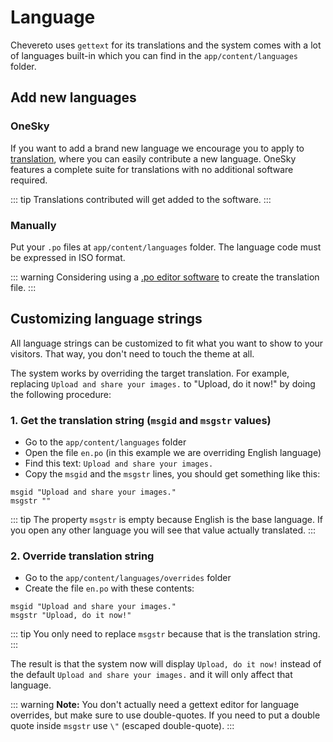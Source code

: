 # Language

Chevereto uses `gettext` for its translations and the system comes with a lot of languages built-in which you can find in the `app/content/languages` folder.

## Add new languages

### OneSky

If you want to add a brand new language we encourage you to apply to [translation](http://translate.chevereto.com/), where you can easily contribute a new language. OneSky features a complete suite for translations with no additional software required.

::: tip
Translations contributed will get added to the software.
:::

### Manually

Put your `.po` files at `app/content/languages` folder. The language code must be expressed in ISO format.

::: warning
Considering using a [.po editor software](https://www.google.com/search?q=po%20editor) to create the translation file.
:::

## Customizing language strings

All language strings can be customized to fit what you want to show to your visitors. That way, you don't need to touch the theme at all.

The system works by overriding the target translation. For example, replacing `Upload and share your images.` to "Upload, do it now!" by doing the following procedure:

### 1. Get the translation string (`msgid` and `msgstr` values)

- Go to the `app/content/languages` folder
- Open the file `en.po` (in this example we are overriding English language)
- Find this text: `Upload and share your images.`
- Copy the `msgid` and the `msgstr` lines, you should get something like this:

```po
msgid "Upload and share your images."
msgstr ""
```

::: tip
The property `msgstr` is empty because English is the base language. If you open any other language you will see that value actually translated.
:::

### 2. Override translation string

- Go to the `app/content/languages/overrides` folder
- Create the file `en.po` with these contents:

```po
msgid "Upload and share your images."
msgstr "Upload, do it now!"
```

::: tip
You only need to replace `msgstr` because that is the translation string.
:::

The result is that the system now will display `Upload, do it now!` instead of the default `Upload and share your images.` and it will only affect that language.

::: warning
**Note:** You don't actually need a gettext editor for language overrides, but make sure to use double-quotes. If you need to put a double quote inside `msgstr` use `\"` (escaped double-quote).
:::
